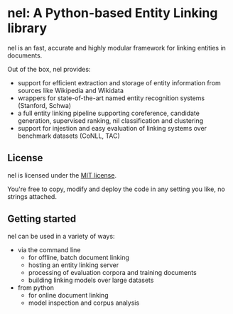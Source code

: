 # nel: A Python-based Entity Linking library

nel is an fast, accurate and highly modular framework for linking entities in documents.

Out of the box, nel provides:
- support for efficient extraction and storage of entity information from sources like Wikipedia and Wikidata
- wrappers for state-of-the-art named entity recognition systems (Stanford, Schwa)
- a full entity linking pipeline supporting coreference, candidate generation, supervised ranking, nil classification and clustering
- support for injestion and easy evaluation of linking systems over benchmark datasets (CoNLL, TAC)

## License

nel is licensed under the [MIT license](http://opensource.org/licenses/MIT).

You're free to copy, modify and deploy the code in any setting you like, no strings attached.

## Getting started

nel can be used in a variety of ways:
- via the command line
    - for offline, batch document linking
    - hosting an entity linking server
    - processing of evaluation corpora and training documents
    - building linking models over large datasets
- from python
    - for online document linking
    - model inspection and corpus analysis
